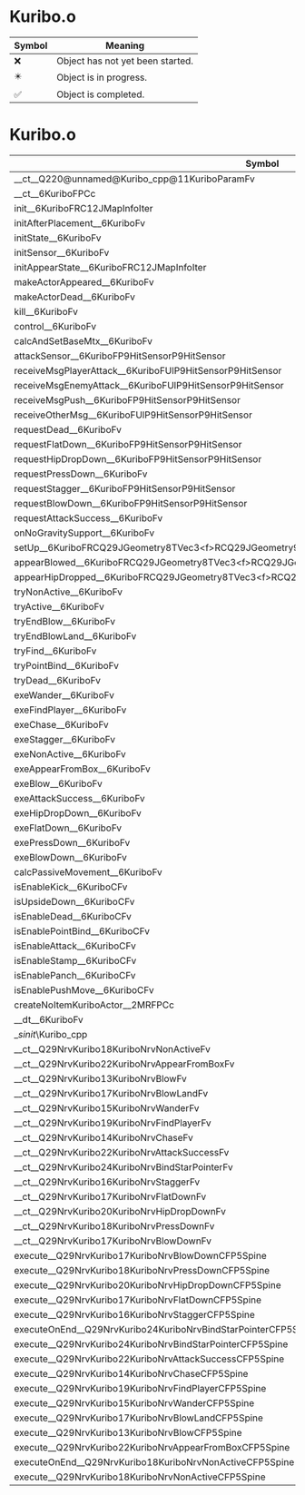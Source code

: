 # Kuribo.o
| Symbol | Meaning 
| ------------- | ------------- 
| :x: | Object has not yet been started. 
| :eight_pointed_black_star: | Object is in progress. 
| :white_check_mark: | Object is completed. 


# Kuribo.o
| Symbol | Decompiled? |
| ------------- | ------------- |
| __ct__Q220@unnamed@Kuribo_cpp@11KuriboParamFv | :x: |
| __ct__6KuriboFPCc | :x: |
| init__6KuriboFRC12JMapInfoIter | :x: |
| initAfterPlacement__6KuriboFv | :x: |
| initState__6KuriboFv | :x: |
| initSensor__6KuriboFv | :x: |
| initAppearState__6KuriboFRC12JMapInfoIter | :x: |
| makeActorAppeared__6KuriboFv | :x: |
| makeActorDead__6KuriboFv | :x: |
| kill__6KuriboFv | :x: |
| control__6KuriboFv | :x: |
| calcAndSetBaseMtx__6KuriboFv | :x: |
| attackSensor__6KuriboFP9HitSensorP9HitSensor | :x: |
| receiveMsgPlayerAttack__6KuriboFUlP9HitSensorP9HitSensor | :x: |
| receiveMsgEnemyAttack__6KuriboFUlP9HitSensorP9HitSensor | :x: |
| receiveMsgPush__6KuriboFP9HitSensorP9HitSensor | :x: |
| receiveOtherMsg__6KuriboFUlP9HitSensorP9HitSensor | :x: |
| requestDead__6KuriboFv | :x: |
| requestFlatDown__6KuriboFP9HitSensorP9HitSensor | :x: |
| requestHipDropDown__6KuriboFP9HitSensorP9HitSensor | :x: |
| requestPressDown__6KuriboFv | :x: |
| requestStagger__6KuriboFP9HitSensorP9HitSensor | :x: |
| requestBlowDown__6KuriboFP9HitSensorP9HitSensor | :x: |
| requestAttackSuccess__6KuriboFv | :x: |
| onNoGravitySupport__6KuriboFv | :x: |
| setUp__6KuriboFRCQ29JGeometry8TVec3&lt;f&gt;RCQ29JGeometry9TQuat4&lt;f&gt;RCQ29JGeometry8TVec3&lt;f&gt; | :x: |
| appearBlowed__6KuriboFRCQ29JGeometry8TVec3&lt;f&gt;RCQ29JGeometry9TQuat4&lt;f&gt;RCQ29JGeometry8TVec3&lt;f&gt; | :x: |
| appearHipDropped__6KuriboFRCQ29JGeometry8TVec3&lt;f&gt;RCQ29JGeometry9TQuat4&lt;f&gt; | :x: |
| tryNonActive__6KuriboFv | :x: |
| tryActive__6KuriboFv | :x: |
| tryEndBlow__6KuriboFv | :x: |
| tryEndBlowLand__6KuriboFv | :x: |
| tryFind__6KuriboFv | :x: |
| tryPointBind__6KuriboFv | :x: |
| tryDead__6KuriboFv | :x: |
| exeWander__6KuriboFv | :x: |
| exeFindPlayer__6KuriboFv | :x: |
| exeChase__6KuriboFv | :x: |
| exeStagger__6KuriboFv | :x: |
| exeNonActive__6KuriboFv | :x: |
| exeAppearFromBox__6KuriboFv | :x: |
| exeBlow__6KuriboFv | :x: |
| exeAttackSuccess__6KuriboFv | :x: |
| exeHipDropDown__6KuriboFv | :x: |
| exeFlatDown__6KuriboFv | :x: |
| exePressDown__6KuriboFv | :x: |
| exeBlowDown__6KuriboFv | :x: |
| calcPassiveMovement__6KuriboFv | :x: |
| isEnableKick__6KuriboCFv | :x: |
| isUpsideDown__6KuriboCFv | :x: |
| isEnableDead__6KuriboCFv | :x: |
| isEnablePointBind__6KuriboCFv | :x: |
| isEnableAttack__6KuriboCFv | :x: |
| isEnableStamp__6KuriboCFv | :x: |
| isEnablePanch__6KuriboCFv | :x: |
| isEnablePushMove__6KuriboCFv | :x: |
| createNoItemKuriboActor__2MRFPCc | :x: |
| __dt__6KuriboFv | :x: |
| __sinit_\Kuribo_cpp | :x: |
| __ct__Q29NrvKuribo18KuriboNrvNonActiveFv | :x: |
| __ct__Q29NrvKuribo22KuriboNrvAppearFromBoxFv | :x: |
| __ct__Q29NrvKuribo13KuriboNrvBlowFv | :x: |
| __ct__Q29NrvKuribo17KuriboNrvBlowLandFv | :x: |
| __ct__Q29NrvKuribo15KuriboNrvWanderFv | :x: |
| __ct__Q29NrvKuribo19KuriboNrvFindPlayerFv | :x: |
| __ct__Q29NrvKuribo14KuriboNrvChaseFv | :x: |
| __ct__Q29NrvKuribo22KuriboNrvAttackSuccessFv | :x: |
| __ct__Q29NrvKuribo24KuriboNrvBindStarPointerFv | :x: |
| __ct__Q29NrvKuribo16KuriboNrvStaggerFv | :x: |
| __ct__Q29NrvKuribo17KuriboNrvFlatDownFv | :x: |
| __ct__Q29NrvKuribo20KuriboNrvHipDropDownFv | :x: |
| __ct__Q29NrvKuribo18KuriboNrvPressDownFv | :x: |
| __ct__Q29NrvKuribo17KuriboNrvBlowDownFv | :x: |
| execute__Q29NrvKuribo17KuriboNrvBlowDownCFP5Spine | :x: |
| execute__Q29NrvKuribo18KuriboNrvPressDownCFP5Spine | :x: |
| execute__Q29NrvKuribo20KuriboNrvHipDropDownCFP5Spine | :x: |
| execute__Q29NrvKuribo17KuriboNrvFlatDownCFP5Spine | :x: |
| execute__Q29NrvKuribo16KuriboNrvStaggerCFP5Spine | :x: |
| executeOnEnd__Q29NrvKuribo24KuriboNrvBindStarPointerCFP5Spine | :x: |
| execute__Q29NrvKuribo24KuriboNrvBindStarPointerCFP5Spine | :x: |
| execute__Q29NrvKuribo22KuriboNrvAttackSuccessCFP5Spine | :x: |
| execute__Q29NrvKuribo14KuriboNrvChaseCFP5Spine | :x: |
| execute__Q29NrvKuribo19KuriboNrvFindPlayerCFP5Spine | :x: |
| execute__Q29NrvKuribo15KuriboNrvWanderCFP5Spine | :x: |
| execute__Q29NrvKuribo17KuriboNrvBlowLandCFP5Spine | :x: |
| execute__Q29NrvKuribo13KuriboNrvBlowCFP5Spine | :x: |
| execute__Q29NrvKuribo22KuriboNrvAppearFromBoxCFP5Spine | :x: |
| executeOnEnd__Q29NrvKuribo18KuriboNrvNonActiveCFP5Spine | :x: |
| execute__Q29NrvKuribo18KuriboNrvNonActiveCFP5Spine | :x: |
